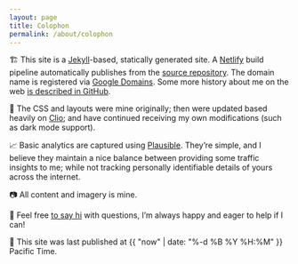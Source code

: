 ```yaml
---
layout: page
title: Colophon
permalink: /about/colophon
---
```

🏗 This site is a [Jekyll](https://jekyllrb.com)-based, statically generated site. A [Netlify](https://www.netlify.com) build pipeline automatically publishes from the [source repository](https://github.com/benjaminchait/www). The domain name is registered via [Google Domains](https://domains.google). Some more history about me on the web [is described in GitHub](https://github.com/benjaminchait/www/blob/main/README.md).

🎨 The CSS and layouts were mine originally; then were updated based heavily on [Clio](https://github.com/danromero/clio); and have continued receiving my own modifications (such as dark mode support).

📈 Basic analytics are captured using [Plausible](https://plausible.io/). They’re simple, and I believe they maintain a nice balance between providing some traffic insights to me; while not tracking personally identifiable details of yours across the internet.

📷 All content and imagery is mine.

👋 Feel free [to say hi](/about) with questions, I’m always happy and eager to help if I can!

🚀 This site was last published at {{ "now" | date: "%-d %B %Y %H:%M" }} Pacific Time.